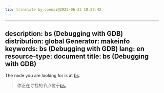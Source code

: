 ```yaml
---
tip: translate by openai@2023-06-23 18:27:42
...
```

---
description: bs (Debugging with GDB)
distribution: global
Generator: makeinfo
keywords: bs (Debugging with GDB)
lang: en
resource-type: document
title: bs (Debugging with GDB)
---

The node you are looking for is at [bs](Packets.html#bs).

> 你正在寻找的节点位于[bs](Packets.html#bs)。
